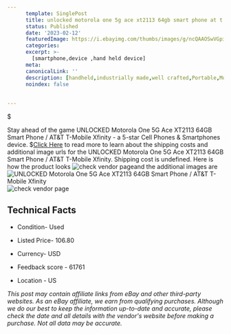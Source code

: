 ```yaml
---
      template: SinglePost
      title: unlocked motorola one 5g ace xt2113 64gb smart phone at t t mobile xfinity
      status: Published
      date: '2023-02-12'
      featuredImage: https://i.ebayimg.com/thumbs/images/g/ncQAAOSwVGpi2uXK/s-l225.jpg
      categories: 
      excerpt: >-
        [smartphone,device ,hand held device]
      meta:
      canonicalLink: ''
      description: [handheld,industrially made,well crafted,Portable,Mobile,Compact,Convenient,Lightweight,Maneuverable,Man-portable,Miniature,Carriable,Hand-held,Light,Holdable,Transportable,Mobile device,Pocket-sized,On-the-go,Wireless,Cordless,Compact size,Convenient size, smartphone,device ,hand held device]
      noindex: false
      
        
---
```

$

Stay ahead of the game UNLOCKED Motorola One 5G Ace XT2113 64GB Smart Phone / AT&T T-Mobile Xfinity - a 5-star Cell Phones & Smartphones device.
$[Click Here](https://www.ebay.com/itm/115472293956?hash=item1ae2af6044%3Ag%3AncQAAOSwVGpi2uXK&mkevt=1&mkcid=1&mkrid=711-53200-19255-0&campid=%253CePNCampaignId%253E&customid=%253CreferenceId%253E&toolid=10049) to read more to learn about the shipping costs and additional image urls for the UNLOCKED Motorola One 5G Ace XT2113 64GB Smart Phone / AT&T T-Mobile Xfinity. Shipping cost is undefined. Here is how the product looks ![check vendor page](https://i.ebayimg.com/thumbs/images/g/ncQAAOSwVGpi2uXK/s-l225.jpg)and the additional images are![UNLOCKED Motorola One 5G Ace XT2113 64GB Smart Phone / AT&T T-Mobile Xfinity](https://i.ebayimg.com/images/g/ncQAAOSwVGpi2uXK/s-l1200.jpg)![check vendor page](https://origin-galleryplus.ebayimg.com/ws/web/115472293956_2_0_1/225x225.jpg,https://origin-galleryplus.ebayimg.com/ws/web/115472293956_3_0_1/225x225.jpg,https://origin-galleryplus.ebayimg.com/ws/web/115472293956_4_0_1/225x225.jpg,https://origin-galleryplus.ebayimg.com/ws/web/115472293956_5_0_1/225x225.jpg,https://origin-galleryplus.ebayimg.com/ws/web/115472293956_6_0_1/225x225.jpg)



 ## Technical Facts 



     
      

 - Condition- Used 


      

 - Listed Price- 106.80 


      

 - Currency- USD 


      

 - Feedback score - 61761 


      

 - Location - US 


      
      

 *_This post may contain affiliate links from eBay and other third-party websites. As an eBay affiliate, we earn from qualifying purchases. Although we do our best to keep the information up-to-date and accurate, please check the date and all details with the vendor's website before making a purchase. Not all data may be accurate._*







